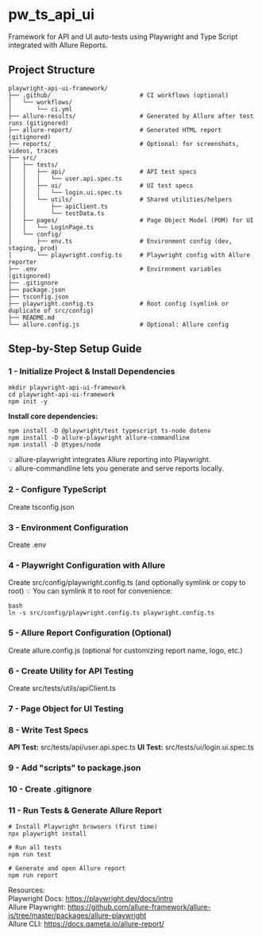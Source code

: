 # pw_ts_api_ui

Framework for API and UI auto-tests using Playwright and Type Script integrated with Allure Reports.

## Project Structure

```
playwright-api-ui-framework/
├── .github/                         # CI workflows (optional)
│   └── workflows/
│       └── ci.yml
├── allure-results/                  # Generated by Allure after test runs (gitignored)
├── allure-report/                   # Generated HTML report (gitignored)
├── reports/                         # Optional: for screenshots, videos, traces
├── src/
│   ├── tests/
│   │   ├── api/                     # API test specs
│   │   │   └── user.api.spec.ts
│   │   ├── ui/                      # UI test specs
│   │   │   └── login.ui.spec.ts
│   │   └── utils/                   # Shared utilities/helpers
│   │       ├── apiClient.ts
│   │       └── testData.ts
│   ├── pages/                       # Page Object Model (POM) for UI
│   │   └── LoginPage.ts
│   └── config/
│       ├── env.ts                   # Environment config (dev, staging, prod)
│       └── playwright.config.ts     # Playwright config with Allure reporter
├── .env                             # Environment variables (gitignored)
├── .gitignore
├── package.json
├── tsconfig.json
├── playwright.config.ts             # Root config (symlink or duplicate of src/config)
├── README.md
└── allure.config.js                 # Optional: Allure config
```

## Step-by-Step Setup Guide

### 1 - Initialize Project & Install Dependencies
```
mkdir playwright-api-ui-framework
cd playwright-api-ui-framework
npm init -y
```
**Install core dependencies:**
```
npm install -D @playwright/test typescript ts-node dotenv
npm install -D allure-playwright allure-commandline
npm install -D @types/node
```
💡 allure-playwright integrates Allure reporting into Playwright.  
💡 allure-commandline lets you generate and serve reports locally.

### 2 - Configure TypeScript
Create tsconfig.json

### 3 - Environment Configuration
Create .env

### 4 - Playwright Configuration with Allure
Create src/config/playwright.config.ts (and optionally symlink or copy to root)
💡 You can symlink it to root for convenience: 
```
bash  
ln -s src/config/playwright.config.ts playwright.config.ts
```
### 5 - Allure Report Configuration (Optional)
Create allure.config.js (optional for customizing report name, logo, etc.)

### 6 - Create Utility for API Testing
Create src/tests/utils/apiClient.ts

### 7 - Page Object for UI Testing

### 8 - Write Test Specs
**API Test:** src/tests/api/user.api.spec.ts
**UI Test:** src/tests/ui/login.ui.spec.ts

### 9 - Add "scripts" to package.json

### 10 - Create .gitignore

### 11 - Run Tests & Generate Allure Report
```
# Install Playwright browsers (first time)
npx playwright install

# Run all tests
npm run test

# Generate and open Allure report
npm run report
```

Resources:  
Playwright Docs: https://playwright.dev/docs/intro  
Allure Playwright: https://github.com/allure-framework/allure-js/tree/master/packages/allure-playwright  
Allure CLI: https://docs.qameta.io/allure-report/


